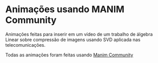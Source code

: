 Animações usando MANIM Community
===
Animações feitas para inserir em um vídeo de um trabalho de álgebra Linear sobre compressão de imagens usando SVD aplicada nas telecomunicações.

Todas as animações foram feitas usando [Manim Community](https://www.manim.community)